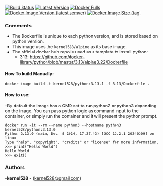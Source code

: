[![Build Status](http://drone.kernelsanders.biz:8080/api/badges/kernel528/python-docker/status.svg)](http://drone.kernelsanders.biz:8080/kernel528/python-docker)
[![Latest Version](https://img.shields.io/github/v/tag/kernel528/python-docker)](https://github.com/kernel528/python-docker/releases/latest)
[![Docker Pulls](https://img.shields.io/docker/pulls/kernel528/python)](https://hub.docker.com/r/kernel528/python)
[![Docker Image Version (latest semver)](https://img.shields.io/docker/v/kernel528/python?sort=semver)](https://hub.docker.com/r/kernel528/python)
[![Docker Image Size (tag)](https://img.shields.io/docker/image-size/kernel528/python)](https://hub.docker.com/r/kernel528/python)

### Comments
- The Dockerfile is unique to each python version, and is stored based on python version.
- This image uses the `kernel528/alpine` as its base image.
- The official docker hub repo is used as a template to install python:  
  - 3.13: https://github.com/docker-library/python/blob/master/3.13/alpine3.22/Dockerfile

#### How To build Manually:
``docker image build -t kernel528/python:3.13.1 -f 3.13/Dockerfile .``

#### How to use:
-By default the image has a CMD set to run python2 or python3 depending on the image.  You can pass python logic as command input to the container, or simply run the container and it will present the python prompt.
```
docker run -it --rm --name python3 --hostname python3 kernel528/python:3.13.0
Python 3.13.0 (main, Dec  8 2024, 17:27:43) [GCC 13.2.1 20240309] on linux
Type "help", "copyright", "credits" or "license" for more information.
>>> print("Hello World")
Hello World
>>> exit()
```

### Authors
-**kernel528** - (kernel528@gmail.com)
